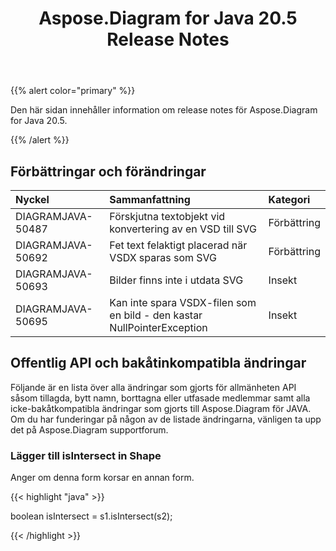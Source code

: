 ﻿---
title: Aspose.Diagram for Java 20.5 Release Notes
type: docs
weight: 30
url: /sv/java/aspose-diagram-for-java-20-5-release-notes/
---
{{% alert color="primary" %}} 

Den här sidan innehåller information om release notes för Aspose.Diagram for Java 20.5.

{{% /alert %}} 
## **Förbättringar och förändringar**

|**Nyckel**|**Sammanfattning**|**Kategori**|
|:- |:- |:- |
|DIAGRAMJAVA-50487|Förskjutna textobjekt vid konvertering av en VSD till SVG|Förbättring|
|DIAGRAMJAVA-50692|Fet text felaktigt placerad när VSDX sparas som SVG|Förbättring|
|DIAGRAMJAVA-50693|Bilder finns inte i utdata SVG|Insekt|
|DIAGRAMJAVA-50695|Kan inte spara VSDX-filen som en bild - den kastar NullPointerException|Insekt|
## **Offentlig API och bakåtinkompatibla ändringar**
Följande är en lista över alla ändringar som gjorts för allmänheten API såsom tillagda, bytt namn, borttagna eller utfasade medlemmar samt alla icke-bakåtkompatibla ändringar som gjorts till Aspose.Diagram för JAVA. Om du har funderingar på någon av de listade ändringarna, vänligen ta upp det på Aspose.Diagram supportforum.
### **Lägger till isIntersect in Shape**
Anger om denna form korsar en annan form.

{{< highlight "java" >}}

 boolean isIntersect = s1.isIntersect(s2);

{{< /highlight >}}
